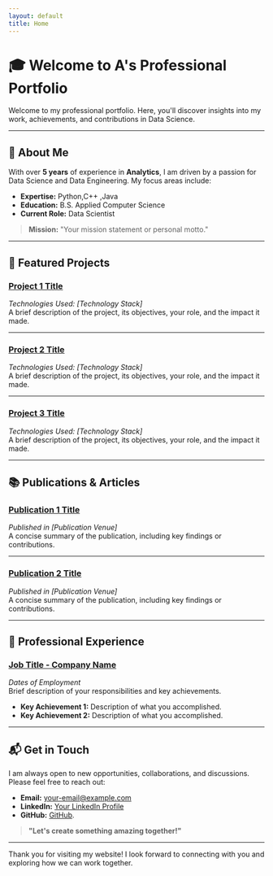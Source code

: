 ```yaml
---
layout: default
title: Home
---
```


# 🎓 Welcome to A's Professional Portfolio

Welcome to my professional portfolio. Here, you'll discover insights into my work, achievements, and contributions in Data Science.

---

## 👤 About Me

With over **5 years** of experience in **Analytics**, I am driven by a passion for Data Science and Data Engineering. My focus areas include:

- **Expertise:** Python,C++ ,Java 
- **Education:** B.S. Applied Computer Science 
- **Current Role:** Data Scientist

> **Mission:** "Your mission statement or personal motto."

---

## 🚀 Featured Projects

### **[Project 1 Title](link-to-project1)**
*Technologies Used: [Technology Stack]*  
A brief description of the project, its objectives, your role, and the impact it made.

---

### **[Project 2 Title](link-to-project2)**
*Technologies Used: [Technology Stack]*  
A brief description of the project, its objectives, your role, and the impact it made.

---

### **[Project 3 Title](link-to-project3)**
*Technologies Used: [Technology Stack]*  
A brief description of the project, its objectives, your role, and the impact it made.

---

## 📚 Publications & Articles

### **[Publication 1 Title](link-to-publication1)**
*Published in [Publication Venue]*  
A concise summary of the publication, including key findings or contributions.

---

### **[Publication 2 Title](link-to-publication2)**
*Published in [Publication Venue]*  
A concise summary of the publication, including key findings or contributions.

---

## 💼 Professional Experience

### **[Job Title - Company Name](link-to-company-website)**
*Dates of Employment*  
Brief description of your responsibilities and key achievements.

- **Key Achievement 1:** Description of what you accomplished.
- **Key Achievement 2:** Description of what you accomplished.

---

## 📬 Get in Touch

I am always open to new opportunities, collaborations, and discussions. Please feel free to reach out:

- **Email:** [your-email@example.com](mailto:abad2907@colorado.edu)
- **LinkedIn:** [Your LinkedIn Profile](https://www.linkedin.com/in/your-profile)
- **GitHub:** [GitHub](https://github.com/DataMonkeyOverlord.github.io).

> **"Let's create something amazing together!"**

---

Thank you for visiting my website! I look forward to connecting with you and exploring how we can work together.


